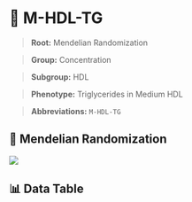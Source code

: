 # 🧪 M-HDL-TG

> **Root:** Mendelian Randomization

> **Group:** Concentration  

> **Subgroup:** HDL

> **Phenotype:** Triglycerides in Medium HDL  

> **Abbreviations:** `M-HDL-TG`

## 🧬 Mendelian Randomization  

<img src="/MR/Figures/Inverse/MhengxianHDLhengxianTG.png"/>


## 📊 Data Table


<CsvTableMRI src="/MR/Data/Inverse/MhengxianHDLhengxianTG.csv"/>
